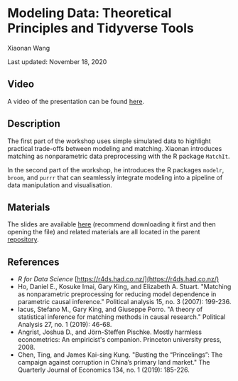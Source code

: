 # Modeling Data: Theoretical Principles and Tidyverse Tools

Xiaonan Wang

Last updated: November 18, 2020

## Video

A video of the presentation can be found [here](https://umd.app.box.com/file/873716441047?s=dpsw7hp8t35v4futbqgi8514gt2js9dw).

## Description

The first part of the workshop uses simple simulated data to highlight practical trade-offs between modeling and matching. Xiaonan introduces matching as nonparametric data preprocessing with the R package `MatchIt`.

In the second part of the workshop, he introduces the R packages `modelr`, `broom`, and `purrr` that can seamlessly integrate modeling into a pipeline of data manipulation and visualisation.

## Materials

The slides are available [here](https://github.com/gsa-gvpt/gvpt-methods/blob/master/modeling/Slides.html) (recommend downloading it first and then opening the file) and related materials are all located in the parent [repository](https://github.com/gsa-gvpt/gvpt-methods/tree/master/modeling).

## References

- *R for Data Science* [https://r4ds.had.co.nz/](https://r4ds.had.co.nz/)
- Ho, Daniel E., Kosuke Imai, Gary King, and Elizabeth A. Stuart. "Matching as nonparametric preprocessing for reducing model dependence in parametric causal inference." Political analysis 15, no. 3 (2007): 199-236. 
- Iacus, Stefano M., Gary King, and Giuseppe Porro. "A theory of statistical inference for matching methods in causal research." Political Analysis 27, no. 1 (2019): 46-68. 
- Angrist, Joshua D., and Jörn-Steffen Pischke. Mostly harmless econometrics: An empiricist's companion. Princeton university press, 2008. 
- Chen, Ting, and James Kai-sing Kung. "Busting the “Princelings”: The campaign against corruption in China’s primary land market." The Quarterly Journal of Economics 134, no. 1 (2019): 185-226.
